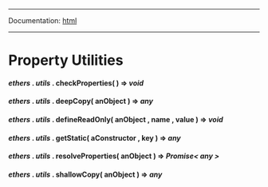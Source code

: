 -----

Documentation: [html](https://docs.ethers.io/)

-----

Property Utilities
==================

#### *ethers* . *utils* . **checkProperties**( ) => *void*



#### *ethers* . *utils* . **deepCopy**( anObject ) => *any*



#### *ethers* . *utils* . **defineReadOnly**( anObject , name , value ) => *void*



#### *ethers* . *utils* . **getStatic**( aConstructor , key ) => *any*



#### *ethers* . *utils* . **resolveProperties**( anObject ) => *Promise< any >*



#### *ethers* . *utils* . **shallowCopy**( anObject ) => *any*



